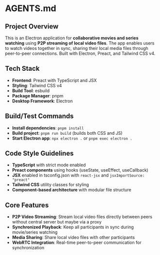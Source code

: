 # AGENTS.md

## Project Overview
This is an Electron application for **collaborative movies and series watching** using **P2P streaming of local video files**. The app enables users to watch videos together in sync, sharing their local media files through peer-to-peer connections. Built with Electron, Preact, and Tailwind CSS v4.

## Tech Stack
- **Frontend**: Preact with TypeScript and JSX
- **Styling**: Tailwind CSS v4
- **Build Tool**: esbuild
- **Package Manager**: pnpm
- **Desktop Framework**: Electron

## Build/Test Commands
- **Install dependencies**: `pnpm install`
- **Build project**: `pnpm run build` (builds both CSS and JS)
- **Start Electron app**: `npx electron .` or `pnpm exec electron .`

## Code Style Guidelines
- **TypeScript** with strict mode enabled
- **Preact components** using hooks (useState, useEffect, useCallback)
- **JSX** enabled in tsconfig.json with `react-jsx` and `jsxImportSource: "preact"`
- **Tailwind CSS** utility classes for styling
- **Component-based architecture** with modular file structure

## Core Features
- **P2P Video Streaming**: Stream local video files directly between peers without central server but maybe via a proxy
- **Synchronized Playback**: Keep all participants in sync during movie/series watching
- **Media Sharing**: Share local video files with other participants
- **WebRTC Integration**: Real-time peer-to-peer communication for synchronization
